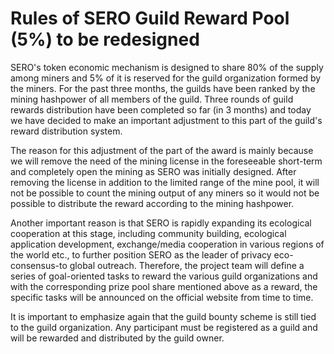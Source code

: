 # Rules of SERO Guild Reward Pool (5%) to be redesigned

SERO's token economic mechanism is designed to share 80% of the supply among miners and 5% of it is reserved for the guild organization formed by the miners. For the past three months, the guilds have been ranked by the mining hashpower of all members of the guild. Three rounds of guild rewards distribution have been completed so far (in 3 months) and today we have decided to make an important adjustment to this part of the guild's reward distribution system.

The reason for this adjustment of the part of the award is mainly because we will remove the need of the mining license in the foreseeable short-term and completely open the mining as SERO was initially designed. After removing the license in addition to the limited range of the mine pool, it will not be possible to count the mining output of any miners so it would not be possible to distribute the reward according to the mining hashpower.

Another important reason is that SERO is rapidly expanding its ecological cooperation at this stage, including community building, ecological application development, exchange/media cooperation in various regions of the world etc., to further position SERO as the leader of privacy eco-consensus-to global outreach. Therefore, the project team will define a series of goal-oriented tasks to reward the various guild organizations and with the corresponding prize pool share mentioned above as a reward, the specific tasks will be announced on the official website from time to time.

It is important to emphasize again that the guild bounty scheme is still tied to the guild organization. Any participant must be registered as a guild and will be rewarded and distributed by the guild owner.
